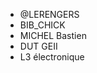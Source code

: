 - @LERENGERS
- BIB_CHICK
- MICHEL Bastien
- DUT GEII
- L3 électronique

<!---
LERENGERS/LERENGERS is a ✨ special ✨ repository because its `README.md` (this file) appears on your GitHub profile.
You can click the Preview link to take a look at your changes.
--->
